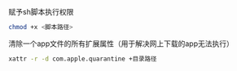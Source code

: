 赋予sh脚本执行权限
```sh
chmod +x <脚本路径>
```
清除一个app文件的所有扩展属性（用于解决网上下载的app无法执行）
```sh
xattr -r -d com.apple.quarantine +目录路径
```

